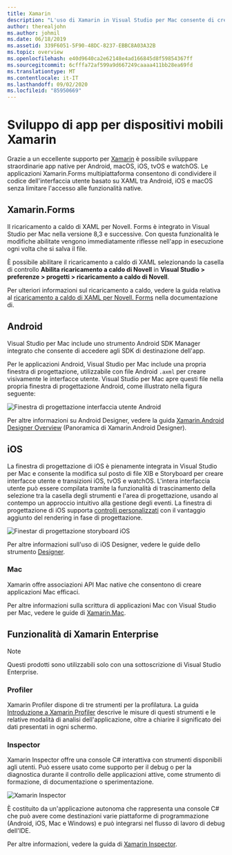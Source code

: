 ```yaml
---
title: Xamarin
description: "L'uso di Xamarin in Visual Studio per Mac consente di creare applicazioni multipiattaforma per iOS, Mac, Android, tvOS e watchOS "
author: therealjohn
ms.author: johmil
ms.date: 06/18/2019
ms.assetid: 339F6051-5F90-48DC-8237-EBBC8A03A32B
ms.topic: overview
ms.openlocfilehash: e40d9640ca2e62148e4ad166845d8f59854367ff
ms.sourcegitcommit: 6cfffa72af599a9d667249caaaa411bb28ea69fd
ms.translationtype: MT
ms.contentlocale: it-IT
ms.lasthandoff: 09/02/2020
ms.locfileid: "85950669"
---
```

# <a name="xamarin-mobile-app-development"></a>Sviluppo di app per dispositivi mobili Xamarin

Grazie a un eccellente supporto per [Xamarin](/xamarin) è possibile sviluppare straordinarie app native per Android, macOS, iOS, tvOS e watchOS. Le applicazioni Xamarin.Forms multipiattaforma consentono di condividere il codice dell'interfaccia utente basato su XAML tra Android, iOS e macOS senza limitare l'accesso alle funzionalità native.

## <a name="xamarinforms"></a>Xamarin.Forms

Il ricaricamento a caldo di XAML per Novell. Forms è integrato in Visual Studio per Mac nella versione 8,3 e successive. Con questa funzionalità le modifiche abilitate vengono immediatamente riflesse nell'app in esecuzione ogni volta che si salva il file.

È possibile abilitare il ricaricamento a caldo di XAML selezionando la casella di controllo **Abilita ricaricamento a caldo di Novell** in **Visual Studio > preferenze > progetti > ricaricamento a caldo di Novell**.

Per ulteriori informazioni sul ricaricamento a caldo, vedere la guida relativa al [ricaricamento a caldo di XAML per Novell. Forms](/xamarin/xamarin-forms/xaml/hot-reload) nella documentazione di.

## <a name="android"></a>Android

Visual Studio per Mac include uno strumento Android SDK Manager integrato che consente di accedere agli SDK di destinazione dell'app.

Per le applicazioni Android, Visual Studio per Mac include una propria finestra di progettazione, utilizzabile con file Android `.axml` per creare visivamente le interfacce utente. Visual Studio per Mac apre questi file nella propria finestra di progettazione Android, come illustrato nella figura seguente:

![Finestra di progettazione interfaccia utente Android](media/intro-image31.png)

Per altre informazioni su Android Designer, vedere la guida [Xamarin.Android Designer Overview](/xamarin/android/user-interface/android-designer/index) (Panoramica di Xamarin.Android Designer).

## <a name="ios"></a>iOS

La finestra di progettazione di iOS è pienamente integrata in Visual Studio per Mac e consente la modifica sul posto di file XIB e Storyboard per creare interfacce utente e transizioni iOS, tvOS e watchOS. L'intera interfaccia utente può essere compilata tramite la funzionalità di trascinamento della selezione tra la casella degli strumenti e l'area di progettazione, usando al contempo un approccio intuitivo alla gestione degli eventi. La finestra di progettazione di iOS supporta [controlli personalizzati](/xamarin/ios/user-interface/designer/ios-designable-controls-overview) con il vantaggio aggiunto del rendering in fase di progettazione.

![Finestar di progettazione storyboard iOS](media/intro-image30.png)

Per altre informazioni sull'uso di iOS Designer, vedere le guide dello strumento [Designer](/xamarin/ios/user-interface/designer/?tabs=macos).

### <a name="mac"></a>Mac

Xamarin offre associazioni API Mac native che consentono di creare applicazioni Mac efficaci.

Per altre informazioni sulla scrittura di applicazioni Mac con Visual Studio per Mac, vedere le guide di [Xamarin.Mac](/xamarin/mac/get-started/index).

## <a name="xamarin-enterprise-features"></a>Funzionalità di Xamarin Enterprise

> [!Note]
> Questi prodotti sono utilizzabili solo con una sottoscrizione di Visual Studio Enterprise.

### <a name="profiler"></a>Profiler

Xamarin Profiler dispone di tre strumenti per la profilatura. La guida [Introduzione a Xamarin Profiler](/xamarin/tools/profiler/index?tabs=macos) descrive le misure di questi strumenti e le relative modalità di analisi dell'applicazione, oltre a chiarire il significato dei dati presentati in ogni schermo.

### <a name="inspector"></a>Inspector

Xamarin Inspector offre una console C# interattiva con strumenti disponibili agli utenti. Può essere usato come supporto per il debug o per la diagnostica durante il controllo delle applicazioni attive, come strumento di formazione, di documentazione o sperimentazione.

![Xamarin Inspector](media/intro-inspector.png)

È costituito da un'applicazione autonoma che rappresenta una console C# che può avere come destinazioni varie piattaforme di programmazione (Android, iOS, Mac e Windows) e può integrarsi nel flusso di lavoro di debug dell'IDE.

Per altre informazioni, vedere la guida di [Xamarin Inspector](/xamarin/tools/inspector/).
